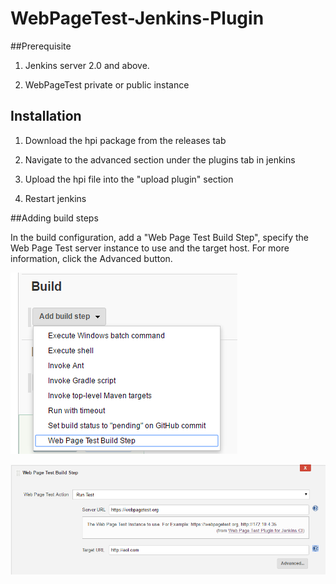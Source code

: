 # WebPageTest-Jenkins-Plugin


##Prerequisite
1) Jenkins server 2.0 and above.

2) WebPageTest private or public instance


## Installation
1) Download the hpi package from the releases tab

2) Navigate to the advanced section under the plugins tab in jenkins

3) Upload the hpi file into the "upload plugin" section

4) Restart jenkins


##Adding build steps

In the build configuration, add a "Web Page Test Build Step", specify the Web Page Test server instance to use and the target host.
For more information, click the Advanced button.

![Alt text](Pics/Wpt_step.png?raw=true)

![Alt text](Pics/WPT_Build_Step.png?raw=true)